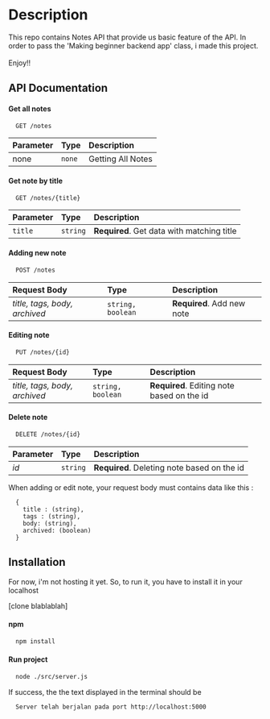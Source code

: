 
# Description

This repo contains Notes API that provide us basic feature of the API.
In order to pass the 'Making beginner backend app' class, i made this project. 
<br>
<br>
Enjoy!!


## API Documentation

#### Get all notes

```bash
  GET /notes
```

| Parameter | Type     | Description                |
| :-------- | :------- | :------------------------- |
| none | `none` | Getting All Notes | 

#### Get note by title

```bash
  GET /notes/{title}
```

| Parameter | Type     | Description                       |
| :-------- | :------- | :-------------------------------- |
| `title`      | `string` | **Required**. Get data with matching title |

#### Adding new note

```bash
  POST /notes
```

| Request Body | Type     | Description                       |
| :-------- | :------- | :-------------------------------- |
| *title, tags, body, archived*    | `string, boolean` | **Required**. Add new note |


#### Editing note

```bash
  PUT /notes/{id}
```
| Request Body | Type     | Description                       |
| :-------- | :------- | :-------------------------------- |
| *title, tags, body, archived*    | `string, boolean` | **Required**. Editing note based on the id |


#### Delete note

```bash
  DELETE /notes/{id}
```
| Parameter | Type     | Description                       |
| :-------- | :------- | :-------------------------------- |
| *id*   | `string` |  **Required**. Deleting note based on the id |

When adding or edit note, your request body must contains data like this :

```
  {
    title : (string),
    tags : (string),
    body: (string),
    archived: (boolean)
  }
```


## Installation

For now, i'm not hosting it yet. So, to run it, you have to install it in your localhost

[clone blablablah]

#### npm

```bash
  npm install
```

#### Run project
```bash
  node ./src/server.js
```
If success, the the text displayed in the terminal should be

```bash
  Server telah berjalan pada port http://localhost:5000
```

    